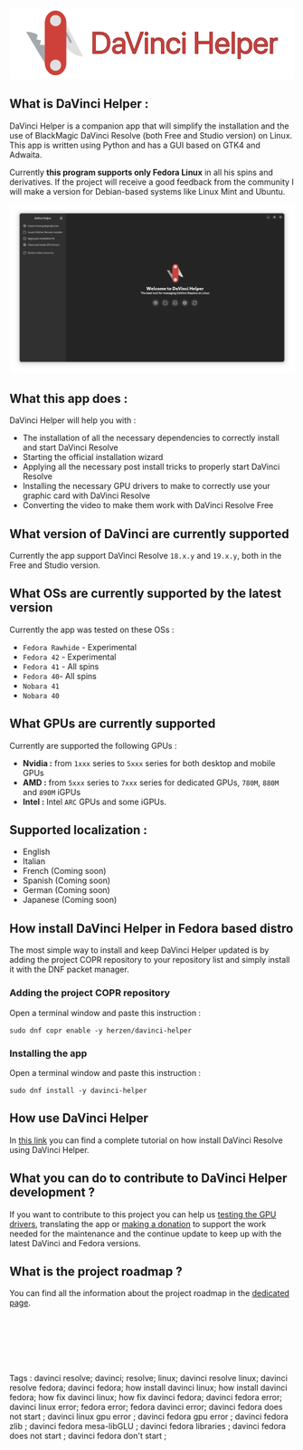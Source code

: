 <p align="center">
  <img src="/screenshot/git_hub_thumbnail.png" alt="Banner" width="600"/>
</p>

## What is DaVinci Helper :
DaVinci Helper is a companion app that will simplify the installation and the use of BlackMagic DaVinci Resolve (both Free and Studio version) on Linux. This app is written using Python and has a GUI based on GTK4 and Adwaita. 

Currently **this program supports only Fedora Linux** in all his spins and derivatives. If the project will receive a good feedback from the community I will make a version for Debian-based systems like Linux Mint and Ubuntu.

<p align="center">
  <img src="/screenshot/01_alt.png" alt="Banner"/>
</p>

## What this app does :
DaVinci Helper will help you with :
- The installation of all the necessary dependencies to correctly install and start DaVinci Resolve
- Starting the official installation wizard
- Applying all the necessary post install tricks to properly start DaVinci Resolve
- Installing the necessary GPU drivers to make to correctly use your graphic card with DaVinci Resolve
- Converting the video to make them work with DaVinci Resolve Free

## What version of DaVinci are currently supported
Currently the app support DaVinci Resolve `18.x.y` and `19.x.y`, both in the Free and Studio version.

## What OSs are currently supported by the latest version
Currently the app was tested on these OSs :
- `Fedora Rawhide` - Experimental
- `Fedora 42` - Experimental
- `Fedora 41` - All spins
- `Fedora 40`- All spins
- `Nobara 41`
- `Nobara 40`

## What GPUs are currently supported
Currently are supported the following GPUs :
- **Nvidia :** from `1xxx` series to `5xxx` series for both desktop and mobile GPUs
- **AMD :** from `5xxx` series to `7xxx` series for dedicated GPUs, `780M`, `880M` and `890M` iGPUs
- **Intel :** Intel `ARC` GPUs and some iGPUs.

## Supported localization :
- English
- Italian
- French (Coming soon)
- Spanish (Coming soon)
- German (Coming soon)
- Japanese (Coming soon)

 ## How install DaVinci Helper in Fedora based distro
 The most simple way to install and keep DaVinci Helper updated is by adding the project COPR repository to your repository list and simply install it with the DNF packet manager.

### Adding the project COPR repository
Open a terminal window and paste this instruction : 
```
sudo dnf copr enable -y herzen/davinci-helper
```

### Installing the app
Open a terminal window and paste this instruction :  
```
sudo dnf install -y davinci-helper
```

## How use DaVinci Helper
In [this link](https://github.com/H3rz3n/How-install-DaVinci-Resolve-in-Fedora-Linux) you can find a complete tutorial on how install DaVinci Resolve using DaVinci Helper.

## What you can do to contribute to DaVinci Helper development ?
If you want to contribute to this project you can help us [testing the GPU drivers](https://github.com/H3rz3n/davinci-helper/discussions), translating the app or [making a donation](https://www.paypal.com/donate/?hosted_button_id=CPCG2RFAV82T8) to support the work needed for the maintenance and the continue update to keep up with the latest DaVinci and Fedora versions.


## What is the project roadmap ?
You can find all the information about the project roadmap in the [dedicated page](https://github.com/H3rz3n/davinci-helper/wiki/Project-roadmap).
























<br><br><br><br><br><br>Tags : davinci resolve; davinci; resolve; linux; davinci resolve linux; davinci resolve fedora; davinci fedora; how install davinci linux; how install davinci fedora; how fix davinci linux; how fix davinci fedora; davinci fedora error; davinci linux error; fedora error; fedora davinci error; davinci fedora does not start ; davinci linux gpu error ; davinci fedora gpu error ; davinci fedora zlib ; davinci fedora mesa-libGLU ; davinci fedora libraries ; davinci fedora does not start ; davinci fedora don't start ;




